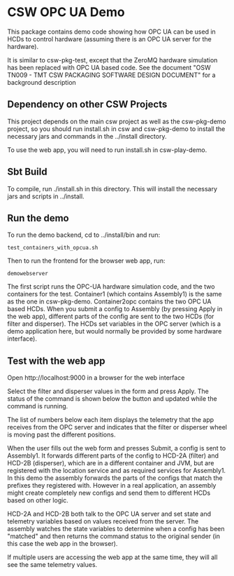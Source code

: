 CSW OPC UA Demo
=============

This package contains demo code showing how OPC UA can be used in HCDs to control 
hardware (assuming there is an OPC UA server for the hardware).

It is similar to csw-pkg-test, except that the ZeroMQ hardware simulation has been replaced with OPC UA based code.
See the document "OSW TN009 - TMT CSW PACKAGING SOFTWARE DESIGN DOCUMENT" for a background description

Dependency on other CSW Projects
--------------------------------

This project depends on the main csw project as well as the csw-pkg-demo project, 
so you should run install.sh in csw and csw-pkg-demo to install the necessary jars
and commands in the ../install directory.

To use the web app, you will need to run install.sh in csw-play-demo.


Sbt Build
---------

To compile, run ./install.sh in this directory. This will install the necessary jars and scripts in ../install.

Run the demo
------------

To run the demo backend, cd to ../install/bin and run:

    test_containers_with_opcua.sh
    
Then to run the frontend for the browser web app, run:

    demowebserver

The first script runs the OPC-UA hardware simulation code, and the two containers for the test.
Container1 (which contains Assembly1) is the same as the one in csw-pkg-demo.
Container2opc contains the two OPC UA based HCDs. When you submit a config to Assembly (by
pressing Apply in the web app),
different parts of the config are sent to the two HCDs (for filter and disperser).
The HCDs set variables in the OPC server (which is a demo application here, but would normally
be provided by some hardware interface).


Test with the web app
---------------------

Open http://localhost:9000 in a browser for the web interface 

Select the filter and disperser values in the form and press Apply. 
The status of the command is shown below the button and updated
while the command is running.

The list of numbers below each item displays the telemetry that the app receives from
the OPC server and indicates that the filter or disperser wheel is moving past 
the different positions.

When the user fills out the web form and presses Submit, a config is sent to Assembly1. 
It forwards different parts of the config to HCD-2A (filter) and HCD-2B (disperser), 
which are in a different container and JVM, but are registered with the location service
and as required services for Assembly1. 
In this demo the assembly forwards the parts of the configs that match the prefixes they registered with.
However in a real application, an assembly might create completely new configs and send them
to different HCDs based on other logic.

HCD-2A and HCD-2B both talk to the OPC UA server and set state and telemetry variables based on
values received from the server. The assembly watches the state variables to determine when
a config has been "matched" and then returns the command status to the original sender
(in this case the web app in the browser).

If multiple users are accessing the web app at the same time, they will all see the same
telemetry values.



